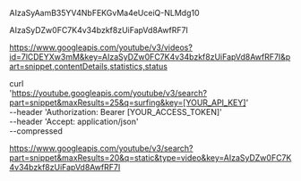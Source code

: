 AIzaSyAamB35YV4NbFEKGvMa4eUceiQ-NLMdg10

AIzaSyDZw0FC7K4v34bzkf8zUiFapVd8AwfRF7I

https://www.googleapis.com/youtube/v3/videos?id=7lCDEYXw3mM&key=AIzaSyDZw0FC7K4v34bzkf8zUiFapVd8AwfRF7I&part=snippet,contentDetails,statistics,status


curl \
  'https://youtube.googleapis.com/youtube/v3/search?part=snippet&maxResults=25&q=surfing&key=[YOUR_API_KEY]' \
  --header 'Authorization: Bearer [YOUR_ACCESS_TOKEN]' \
  --header 'Accept: application/json' \
  --compressed


https://www.googleapis.com/youtube/v3/search?part=snippet&maxResults=20&q=static&type=video&key=AIzaSyDZw0FC7K4v34bzkf8zUiFapVd8AwfRF7I